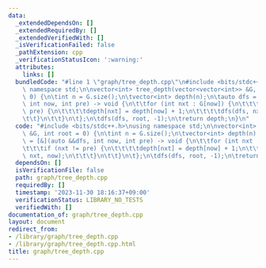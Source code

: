 ```yaml
---
data:
  _extendedDependsOn: []
  _extendedRequiredBy: []
  _extendedVerifiedWith: []
  _isVerificationFailed: false
  _pathExtension: cpp
  _verificationStatusIcon: ':warning:'
  attributes:
    links: []
  bundledCode: "#line 1 \"graph/tree_depth.cpp\"\n#include <bits/stdc++.h>\nusing\
    \ namespace std;\n\nvector<int> tree_depth(vector<vector<int>> &G, int root =\
    \ 0) {\n\tint n = G.size();\n\tvector<int> depth(n);\n\tauto dfs = [&](auto &&dfs,\
    \ int now, int pre) -> void {\n\t\tfor (int nxt : G[now]) {\n\t\t\tif (nxt !=\
    \ pre) {\n\t\t\t\tdepth[nxt] = depth[now] + 1;\n\t\t\t\tdfs(dfs, nxt, now);\n\t\
    \t\t}\n\t\t}\n\t};\n\tdfs(dfs, root, -1);\n\treturn depth;\n}\n"
  code: "#include <bits/stdc++.h>\nusing namespace std;\n\nvector<int> tree_depth(vector<vector<int>>\
    \ &G, int root = 0) {\n\tint n = G.size();\n\tvector<int> depth(n);\n\tauto dfs\
    \ = [&](auto &&dfs, int now, int pre) -> void {\n\t\tfor (int nxt : G[now]) {\n\
    \t\t\tif (nxt != pre) {\n\t\t\t\tdepth[nxt] = depth[now] + 1;\n\t\t\t\tdfs(dfs,\
    \ nxt, now);\n\t\t\t}\n\t\t}\n\t};\n\tdfs(dfs, root, -1);\n\treturn depth;\n}"
  dependsOn: []
  isVerificationFile: false
  path: graph/tree_depth.cpp
  requiredBy: []
  timestamp: '2023-11-30 18:16:37+09:00'
  verificationStatus: LIBRARY_NO_TESTS
  verifiedWith: []
documentation_of: graph/tree_depth.cpp
layout: document
redirect_from:
- /library/graph/tree_depth.cpp
- /library/graph/tree_depth.cpp.html
title: graph/tree_depth.cpp
---
```

